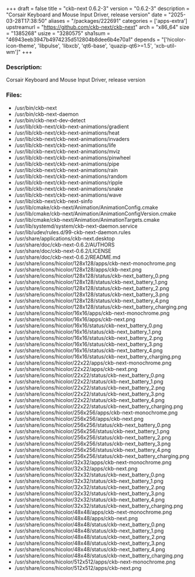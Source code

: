 +++
draft = false
title = "ckb-next 0.6.2-3"
version = "0.6.2-3"
description = "Corsair Keyboard and Mouse Input Driver, release version"
date = "2025-03-28T17:38:50"
aliases = "/packages/222691"
categories = ['apps-extra']
upstreamurl = "https://github.com/ckb-next/ckb-next"
arch = "x86_64"
size = "1385268"
usize = "3280575"
sha1sum = "46943eeb3947b4974235d512804b8dee6b4e70a1"
depends = "['hicolor-icon-theme', 'libpulse', 'libxcb', 'qt6-base', 'quazip-qt6>=1.5', 'xcb-util-wm']"
+++
### Description: 
Corsair Keyboard and Mouse Input Driver, release version

### Files: 
* /usr/bin/ckb-next
* /usr/bin/ckb-next-daemon
* /usr/bin/ckb-next-dev-detect
* /usr/lib/ckb-next/ckb-next-animations/gradient
* /usr/lib/ckb-next/ckb-next-animations/heat
* /usr/lib/ckb-next/ckb-next-animations/invaders
* /usr/lib/ckb-next/ckb-next-animations/life
* /usr/lib/ckb-next/ckb-next-animations/mviz
* /usr/lib/ckb-next/ckb-next-animations/pinwheel
* /usr/lib/ckb-next/ckb-next-animations/pipe
* /usr/lib/ckb-next/ckb-next-animations/rain
* /usr/lib/ckb-next/ckb-next-animations/random
* /usr/lib/ckb-next/ckb-next-animations/ripple
* /usr/lib/ckb-next/ckb-next-animations/snake
* /usr/lib/ckb-next/ckb-next-animations/wave
* /usr/lib/ckb-next/ckb-next-sinfo
* /usr/lib/cmake/ckb-next/Animation/AnimationConfig.cmake
* /usr/lib/cmake/ckb-next/Animation/AnimationConfigVersion.cmake
* /usr/lib/cmake/ckb-next/Animation/AnimationTargets.cmake
* /usr/lib/systemd/system/ckb-next-daemon.service
* /usr/lib/udev/rules.d/99-ckb-next-daemon.rules
* /usr/share/applications/ckb-next.desktop
* /usr/share/doc/ckb-next-0.6.2/AUTHORS
* /usr/share/doc/ckb-next-0.6.2/LICENSE
* /usr/share/doc/ckb-next-0.6.2/README.md
* /usr/share/icons/hicolor/128x128/apps/ckb-next-monochrome.png
* /usr/share/icons/hicolor/128x128/apps/ckb-next.png
* /usr/share/icons/hicolor/128x128/status/ckb-next_battery_0.png
* /usr/share/icons/hicolor/128x128/status/ckb-next_battery_1.png
* /usr/share/icons/hicolor/128x128/status/ckb-next_battery_2.png
* /usr/share/icons/hicolor/128x128/status/ckb-next_battery_3.png
* /usr/share/icons/hicolor/128x128/status/ckb-next_battery_4.png
* /usr/share/icons/hicolor/128x128/status/ckb-next_battery_charging.png
* /usr/share/icons/hicolor/16x16/apps/ckb-next-monochrome.png
* /usr/share/icons/hicolor/16x16/apps/ckb-next.png
* /usr/share/icons/hicolor/16x16/status/ckb-next_battery_0.png
* /usr/share/icons/hicolor/16x16/status/ckb-next_battery_1.png
* /usr/share/icons/hicolor/16x16/status/ckb-next_battery_2.png
* /usr/share/icons/hicolor/16x16/status/ckb-next_battery_3.png
* /usr/share/icons/hicolor/16x16/status/ckb-next_battery_4.png
* /usr/share/icons/hicolor/16x16/status/ckb-next_battery_charging.png
* /usr/share/icons/hicolor/22x22/apps/ckb-next-monochrome.png
* /usr/share/icons/hicolor/22x22/apps/ckb-next.png
* /usr/share/icons/hicolor/22x22/status/ckb-next_battery_0.png
* /usr/share/icons/hicolor/22x22/status/ckb-next_battery_1.png
* /usr/share/icons/hicolor/22x22/status/ckb-next_battery_2.png
* /usr/share/icons/hicolor/22x22/status/ckb-next_battery_3.png
* /usr/share/icons/hicolor/22x22/status/ckb-next_battery_4.png
* /usr/share/icons/hicolor/22x22/status/ckb-next_battery_charging.png
* /usr/share/icons/hicolor/256x256/apps/ckb-next-monochrome.png
* /usr/share/icons/hicolor/256x256/apps/ckb-next.png
* /usr/share/icons/hicolor/256x256/status/ckb-next_battery_0.png
* /usr/share/icons/hicolor/256x256/status/ckb-next_battery_1.png
* /usr/share/icons/hicolor/256x256/status/ckb-next_battery_2.png
* /usr/share/icons/hicolor/256x256/status/ckb-next_battery_3.png
* /usr/share/icons/hicolor/256x256/status/ckb-next_battery_4.png
* /usr/share/icons/hicolor/256x256/status/ckb-next_battery_charging.png
* /usr/share/icons/hicolor/32x32/apps/ckb-next-monochrome.png
* /usr/share/icons/hicolor/32x32/apps/ckb-next.png
* /usr/share/icons/hicolor/32x32/status/ckb-next_battery_0.png
* /usr/share/icons/hicolor/32x32/status/ckb-next_battery_1.png
* /usr/share/icons/hicolor/32x32/status/ckb-next_battery_2.png
* /usr/share/icons/hicolor/32x32/status/ckb-next_battery_3.png
* /usr/share/icons/hicolor/32x32/status/ckb-next_battery_4.png
* /usr/share/icons/hicolor/32x32/status/ckb-next_battery_charging.png
* /usr/share/icons/hicolor/48x48/apps/ckb-next-monochrome.png
* /usr/share/icons/hicolor/48x48/apps/ckb-next.png
* /usr/share/icons/hicolor/48x48/status/ckb-next_battery_0.png
* /usr/share/icons/hicolor/48x48/status/ckb-next_battery_1.png
* /usr/share/icons/hicolor/48x48/status/ckb-next_battery_2.png
* /usr/share/icons/hicolor/48x48/status/ckb-next_battery_3.png
* /usr/share/icons/hicolor/48x48/status/ckb-next_battery_4.png
* /usr/share/icons/hicolor/48x48/status/ckb-next_battery_charging.png
* /usr/share/icons/hicolor/512x512/apps/ckb-next-monochrome.png
* /usr/share/icons/hicolor/512x512/apps/ckb-next.png
